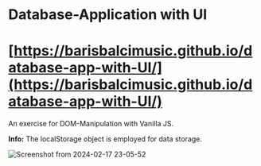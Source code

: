 # **Database-Application with UI**

# [https://barisbalcimusic.github.io/database-app-with-UI/](https://barisbalcimusic.github.io/database-app-with-UI/)

An exercise for DOM-Manipulation with Vanilla JS.

**Info:** The localStorage object is employed for data storage.

![Screenshot from 2024-02-17 23-05-52](https://github.com/barisbalcimusic/database-app-with-UI/assets/126829019/cefd51aa-b4f0-4873-88b9-86f2b9c4b7f9)

